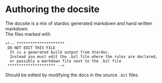 # Authoring the docsite

The docsite is a mix of stardoc generated markdown and hand written markdown.  
The files marked with 
```
<!-- *********************
 DO NOT EDIT THIS FILE
  It is a generated build output from Stardoc.
  Instead you must edit the .bzl file where the rules are declared,
  or possibly a markdown file next to the .bzl file
 ********************* -->
 ```

Should be edited by modifying the docs in the source `.bzl` files.
